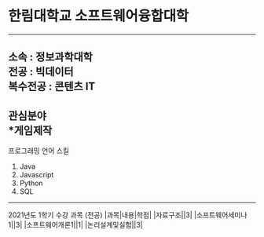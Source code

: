 # 한림대학교 소프트웨어융합대학
--- 
소속 : 정보과학대학   
전공 : 빅데이터   
복수전공 : 콘텐츠 IT
---
관심분야   
*게임제작
---
프로그래밍 언어 스킬   
1. Java
2. Javascript
3. Python
4. SQL   
---
2021년도 1학기 수강 과목 (전공)
|과목|내용|학점|
|자료구조||3|
|소프트웨어세미나1||3|
|소프트웨어개론1||1|
|논리설계및실험||3|
